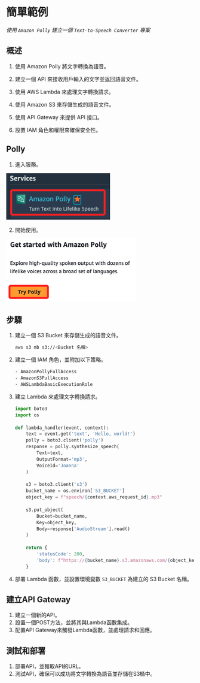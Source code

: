 # 簡單範例

_使用 `Amazon Polly` 建立一個 `Text-to-Speech Converter` 專案_

## 概述

1. 使用 Amazon Polly 將文字轉換為語音。

2. 建立一個 API 來接收用戶輸入的文字並返回語音文件。

3. 使用 AWS Lambda 來處理文字轉換請求。

4. 使用 Amazon S3 來存儲生成的語音文件。

5. 使用 API Gateway 來提供 API 接口。

6. 設置 IAM 角色和權限來確保安全性。

## Polly

1. 進入服務。

![](images/img_01.png)

2. 開始使用。

![](images/img_02.png)

## 步驟

1. 建立一個 S3 Bucket 來存儲生成的語音文件。

    ```bash
    aws s3 mb s3://<Bucket 名稱>
    ```

2. 建立一個 IAM 角色，並附加以下策略。

    ```bash
    - AmazonPollyFullAccess
    - AmazonS3FullAccess
    - AWSLambdaBasicExecutionRole
    ```

3. 建立 Lambda 來處理文字轉換請求。

    ```python
    import boto3
    import os

    def lambda_handler(event, context):
        text = event.get('text', 'Hello, world!')
        polly = boto3.client('polly')
        response = polly.synthesize_speech(
            Text=text,
            OutputFormat='mp3',
            VoiceId='Joanna'
        )

        s3 = boto3.client('s3')
        bucket_name = os.environ['S3_BUCKET']
        object_key = f"speech/{context.aws_request_id}.mp3"

        s3.put_object(
            Bucket=bucket_name,
            Key=object_key,
            Body=response['AudioStream'].read()
        )

        return {
            'statusCode': 200,
            'body': f"https://{bucket_name}.s3.amazonaws.com/{object_key}"
        }
    ```

4. 部署 Lambda 函數，並設置環境變數 `S3_BUCKET` 為建立的 S3 Bucket 名稱。

## 建立API Gateway

1. 建立一個新的API。
2. 設置一個POST方法，並將其與Lambda函數集成。
3. 配置API Gateway來觸發Lambda函數，並處理請求和回應。

## 測試和部署

1. 部署API，並獲取API的URL。
2. 測試API，確保可以成功將文字轉換為語音並存儲在S3桶中。

